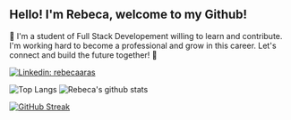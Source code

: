 
## Hello! I'm Rebeca, welcome to my Github!

🚀 I'm a student of Full Stack Developement willing to learn and contribute. I'm working hard to become a professional and grow in this career. Let's connect and build the future together! 🌟

[![Linkedin: rebecaaras](https://img.shields.io/badge/-rebecaaras-blue?style=flat-square&logo=Linkedin&logoColor=white&link=https://www.linkedin.com/in/rebecaaras/)](https://www.linkedin.com/in/rebecaara/)

![Top Langs](https://github-readme-stats.vercel.app/api/top-langs/?username=rebecaaras&layout=compact&theme=light&hide_border=true)
![Rebeca's github stats](https://github-readme-stats.vercel.app/api?username=rebecaaras&show_icons=true&hide_border=true&theme=light)

[![GitHub Streak](https://streak-stats.demolab.com?user=rebecaaras&card_width=400&card_height=180)](https://git.io/streak-stats)
